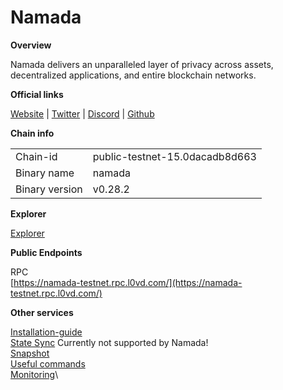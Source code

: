 # Namada

**Overview**

Namada delivers an unparalleled layer of privacy across assets, decentralized applications, and entire blockchain networks.

**Official links**

[Website](https://namada.net/) | [Twitter](https://twitter.com/namada) | [Discord](https://discord.com/invite/namada) | [Github](https://github.com/anoma/namada)

**Chain info**

|  |  |
| ------ | ------ |
| Chain-id | public-testnet-15.0dacadb8d663 |
| Binary name | namada |
| Binary version | v0.28.2 |


**Explorer**

[Explorer](https://namada.info/)

**Public Endpoints**

RPC\
[https://namada-testnet.rpc.l0vd.com/](https://namada-testnet.rpc.l0vd.com/)



**Other services**

[Installation-guide](installation-guide/)\
[State Sync](state-sync/) Currently not supported by Namada!\
[Snapshot](snapshot/)\
[Useful commands](useful-commands/)\
[Monitoring](monitoring/)\

